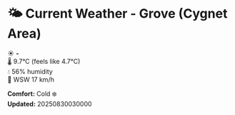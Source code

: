 # 🌤️ Current Weather - Grove (Cygnet Area)

☀️ **-**  
🌡️ 9.7°C (feels like 4.7°C)  
💧 56% humidity  
💨 WSW 17 km/h  

**Comfort:** Cold ❄️  
**Updated:** 20250830030000
